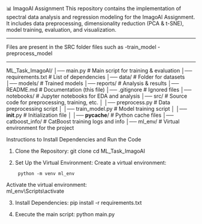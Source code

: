 📊 ImagoAI Assignment
This repository contains the implementation of spectral data analysis and regression modeling for the ImagoAI Assignment. It includes data preprocessing, dimensionality reduction (PCA & t-SNE), model training, evaluation, and visualization.

---------------------------------



Files are present in the SRC folder
files such as 
-train_model
-preprocess_model



-------------------------------------------

ML_Task_ImagoAI/
│── main.py                # Main script for training & evaluation
│── requirements.txt       # List of dependencies
│── data/                  # Folder for datasets
│── models/                # Trained models
│── reports/               # Analysis & results
│── README.md              # Documentation (this file)
│── .gitignore             # Ignored files
│── notebooks/             # Jupyter notebooks for EDA and analysis
│── src/                   # Source code for preprocessing, training, etc.
│   │── preprocess.py      # Data preprocessing script
│   │── train_model.py     # Model training script
│   │── __init__.py        # Initialization file
│   │── __pycache__/       # Python cache files
│── catboost_info/         # CatBoost training logs and info
│── ml_env/                # Virtual environment for the project





Instructions to Install Dependencies and Run the Code


1. Clone the Repository:
    git clone <repository-url>
    cd ML_Task_ImagoAI



2. Set Up the Virtual Environment:
    Create a virtual environment:

        python -m venv ml_env




Activate the virtual environment:   
       ml_env\Scripts\activate




3. Install Dependencies:
        pip install -r requirements.txt


4. Execute the main script:
    python main.py
